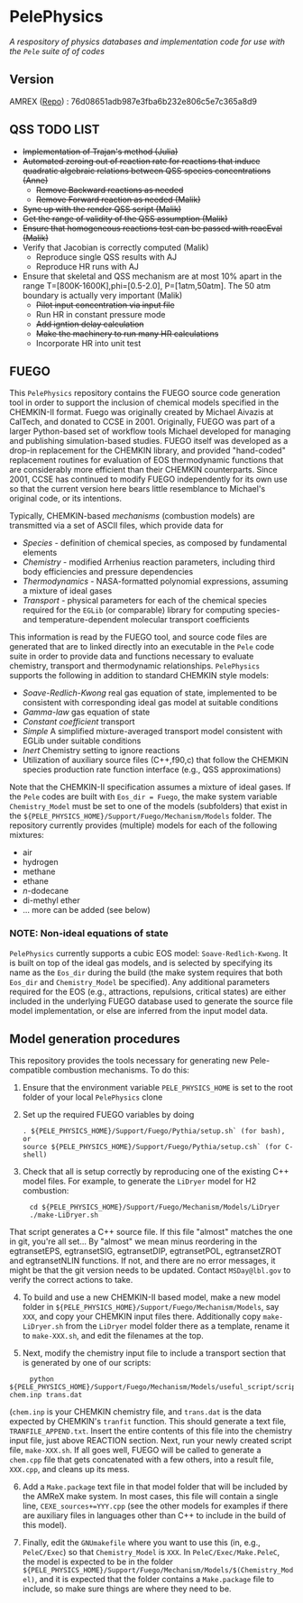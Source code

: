 # PelePhysics
*A respository of physics databases and implementation code for use with the `Pele` suite of of codes*

## Version
AMREX ([Repo](https://github.com/AMReX-Codes/amrex)) : 76d08651adb987e3fba6b232e806c5e7c365a8d9


## QSS TODO LIST

- ~~Implementation of Trajan's method (Julia)~~
- ~~Automated zeroing out of reaction rate for reactions that induce quadratic algebraic relations between QSS species concentrations (Anne)~~
    - ~~Remove Backward reactions as needed~~
    - ~~Remove Forward reaction as needed (Malik)~~
- ~~Sync up with the render QSS script (Malik)~~
- ~~Get the range of validity of the QSS assumption (Malik)~~
- ~~Ensure that homogeneous reactions test can be passed with reacEval (Malik)~~
- Verify that Jacobian is correctly computed (Malik)
    - Reproduce single QSS results with AJ
    - Reproduce HR runs with AJ
- Ensure that skeletal and QSS mechanism are at most 10% apart in the range T=[800K-1600K],phi=[0.5-2.0],  P=[1atm,50atm]. The 50 atm boundary is actually very important  (Malik)
    - ~~Pilot input concentration via input file~~
    - Run HR in constant pressure mode
    - ~~Add igntion delay calculation~~
    - ~~Make the machinery to run many HR calculations~~
    - Incorporate HR into unit test



## FUEGO

This `PelePhysics` repository contains the FUEGO source code generation tool in order to support the inclusion of chemical models specified in the CHEMKIN-II format.  Fuego was originally created by Michael Aivazis at CalTech, and donated to CCSE in 2001.  Originally, FUEGO was part of a larger Python-based set of workflow tools Michael developed for managing and publishing simulation-based studies.  FUEGO itself was developed as a drop-in replacement for the CHEMKIN library, and provided "hand-coded" replacement routines for evaluation of EOS thermodynamic functions that are considerably more efficient than their CHEMKIN counterparts.  Since 2001, CCSE has continued to modify FUEGO independently for its own use so that the current version here bears little resemblance to Michael's original code, or its intentions.

Typically, CHEMKIN-based *mechanisms* (combustion models) are transmitted via a set of ASCII files, which provide data for
* *Species* - definition of chemical species, as composed by fundamental elements
* *Chemistry* - modified Arrhenius reaction parameters, including third body efficiencies and pressure dependencies
* *Thermodynamics* - NASA-formatted polynomial expressions, assuming a mixture of ideal gases
* *Transport* - physical parameters for each of the chemical species required for the `EGLib` (or comparable) library for computing species- and temperature-dependent molecular transport coefficients

This information is read by the FUEGO tool, and source code files are generated that are to linked directly into an executable in the `Pele` code suite in order to provide data and functions necessary to evaluate chemistry, transport and thermodynamic relationships. `PelePhysics` supports the following in addition to standard CHEMKIN style models:
* *Soave-Redlich-Kwong* real gas equation of state, implemented to be consistent with corresponding ideal gas model at suitable conditions
* *Gamma-law* gas equation of state
* *Constant coefficient* transport
* *Simple* A simplified mixture-averaged transport model consistent with EGLib under suitable conditions
* *Inert* Chemistry setting to ignore reactions
* Utilization of auxiliary source files (C++,f90,c) that follow the CHEMKIN species production rate function interface (e.g., QSS approximations)

Note that the CHEMKIN-II specification assumes a mixture of ideal gases.  If the `Pele` codes are built with `Eos_dir = Fuego`, the make system variable `Chemistry_Model` must be set to one of the models (subfolders) that exist in the `${PELE_PHYSICS_HOME}/Support/Fuego/Mechanism/Models` folder. The repository currently provides (multiple) models for each of the following mixtures:
* air
* hydrogen
* methane
* ethane
* *n*-dodecane
* di-methyl ether
* ... more can be added (see below)


### NOTE: Non-ideal equations of state

`PelePhysics` currently supports a cubic EOS model: `Soave-Redlich-Kwong`.  It is built on top of the ideal gas models, and is selected by specifying its name as the `Eos_dir` during the build (the make system requires that both `Eos_dir` and `Chemistry_Model` be specified).  Any additional parameters required for the EOS (e.g., attractions, repulsions, critical states) are either included in the underlying FUEGO database used to generate the source file model implementation, or else are inferred from the input model data.

## Model generation procedures
This repository provides the tools necessary for generating new Pele-compatible combustion mechanisms.  To do this:
1. Ensure that the environment variable `PELE_PHYSICS_HOME` is set to the root folder of your local `PelePhysics` clone

2. Set up the required FUEGO variables by doing
   ```
   . ${PELE_PHYSICS_HOME}/Support/Fuego/Pythia/setup.sh` (for bash), or
   source ${PELE_PHYSICS_HOME}/Support/Fuego/Pythia/setup.csh` (for C-shell)
   ```

3. Check that all is setup correctly by reproducing one of the existing C++ model files.  For example, to generate the `LiDryer` model for H2 combustion:
```
     cd ${PELE_PHYSICS_HOME}/Support/Fuego/Mechanism/Models/LiDryer  
     ./make-LiDryer.sh
```
   That script generates a C++ source file.  If this file "almost" matches the one in git, you're all set... By "almost" we mean minus reordering in the egtransetEPS, egtransetSIG, egtransetDIP, egtransetPOL, egtransetZROT and egtransetNLIN functions. If not, and there are no error messages, it might be that the git version needs to be updated.  Contact `MSDay@lbl.gov` to verify the correct actions to take.

4. To build and use a new CHEMKIN-II based model, make a new model folder in `${PELE_PHYSICS_HOME}/Support/Fuego/Mechanism/Models`,  say `XXX`, and copy your CHEMKIN input files there.  Additionally copy `make-LiDryer.sh` from the `LiDryer` model folder there as a template, rename it to `make-XXX.sh`, and edit the filenames at the top.

5. Next, modify the chemistry input file to include a transport section that is generated by one of our scripts:
```
     python ${PELE_PHYSICS_HOME}/Support/Fuego/Mechanism/Models/useful_script/script_trans.py chem.inp trans.dat
```
 (`chem.inp` is your CHEMKIN chemistry file, and `trans.dat` is the data expected by CHEMKIN's `tranfit` function.  This should generate a text file, `TRANFILE_APPEND.txt`. Insert the entire contents of this file into the chemistry input file, just above REACTION section. Next, run your newly created script file, `make-XXX.sh`.  If all goes well, FUEGO will be called to generate a `chem.cpp` file that gets concatenated with a few others, into a result file, `XXX.cpp`, and cleans up its mess.

6. Add a `Make.package` text file in that model folder that will be included by the AMReX make system.  In most cases, this file will contain a single line, `CEXE_sources+=YYY.cpp` (see the other models for examples if there are auxiliary files in languages other than C++ to include in the build of this model).  

7. Finally, edit the `GNUmakefile` where you want to use this (in, e.g., `PeleC/Exec`) so that `Chemistry_Model` is `XXX`.  In `PeleC/Exec/Make.PeleC`, the model is expected to be in the folder `${PELE_PHYSICS_HOME}/Support/Fuego/Mechanism/Models/$(Chemistry_Model)`, and it is expected that the folder contains a `Make.package` file to include, so make sure things are where they need to be.
